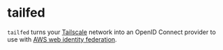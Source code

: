 # tailfed

`tailfed` turns your [Tailscale][tailscale] network into an OpenID Connect provider to
use with [AWS web identity federation][aws-oidc-federation].

[aws-oidc-federation]: https://docs.aws.amazon.com/IAM/latest/UserGuide/id_roles_providers_oidc.html
[tailscale]: https://tailscale.com
